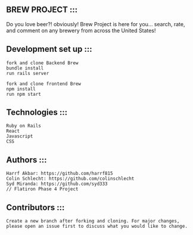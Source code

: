 BREW PROJECT :::
----------------------
Do you love beer?! obviously! Brew Project is here for you... search, rate, and comment on any brewery from across the United States!


Development set up :::
----------------------
```
fork and clone Backend Brew 
bundle install
run rails server

fork and clone frontend Brew
npm install
run npm start
```

Technologies :::
----------------------
```
Ruby on Rails
React
Javascript
CSS 
```

Authors :::
----------------------
```
Harrf Akbar: https://github.com/harrf815
Colin Schlecht: https://github.com/colinschlecht
Syd Miranda: https://github.com/syd333
// Flatiron Phase 4 Project
```

Contributors :::
----------------------
```
Create a new branch after forking and cloning. For major changes, please open an issue first to discuss what you would like to change.
```
